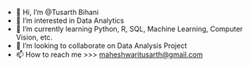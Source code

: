 - 👋 Hi, I’m @Tusarth Bihani
- 👀 I’m interested in Data Analytics
- 🌱 I’m currently learning Python, R, SQL, Machine Learning, Computer Vision, etc.
- 💞️ I’m looking to collaborate on Data Analysis Project
- 📫 How to reach me >>> maheshwaritusarth@gmail.com

<!---
tusarth/tusarth is a ✨ special ✨ repository because its `README.md` (this file) appears on your GitHub profile.
You can click the Preview link to take a look at your changes.
--->
